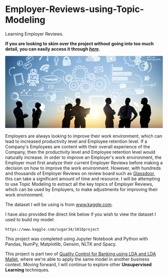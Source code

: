 # Employer-Reviews-using-Topic-Modeling

Learning Employer Reviews.

**If you are looking to skim over the project without going into too much detail, you can easily access it through [_here_](https://nbviewer.jupyter.org/github/mick-zhang/Employer-Reviews-using-Topic-Modeling/blob/master/Topic%20Employer%20Github.ipynb?flush_cache=true).**

<img src="Employer%20Reviews.jpg">

Employers are always looking to improve their work environment, which can lead to increased productivity level and Employee retention level. If a Company's Employees are content with their overall experience of the Company, then the productivity level and Employee retention level would naturally increase. In order to improve an Employer's work environment, the Employer must first analyze their current Employer Reviews before making a decision on how to improve the work environment. However, with hundreds and thousands of Employer Reviews on review board such as [Glassdoor](https://www.glassdoor.ca), this can take a significant amount of time and resource. I will be attempting to use Topic Modeling to extract all the key topics of Employer Reviews, which can be used by Employers, to make adjustments for improving their work environment.

The dataset I will be using is from www.kaggle.com.

I have also provided the direct link below if you wish to view the dataset I used to build my model:

    https://www.kaggle.com/sugar34/1016project

This project was completed using Jupyter Notebook and Python with Pandas, NumPy, Matplotlib, Gensim, NLTK and Spacy.

This project is part two of [Quality Control for Banking using LDA and LDA Mallet](https://github.com/mick-zhang/Quality-Control-for-Banking-using-LDA-and-LDA-Mallet), where we're able to apply the same model in another business context. Moving forward, I will continue to explore other **Unsupervised Learning** techniques.
